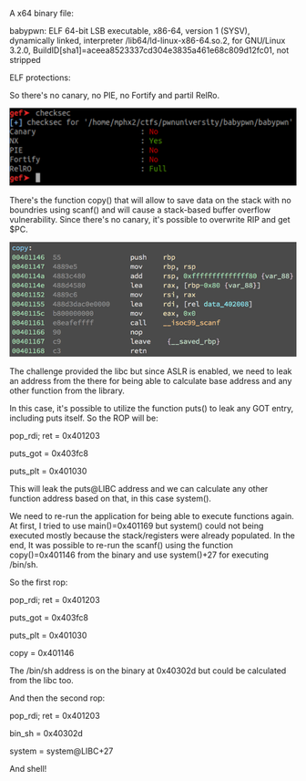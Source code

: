 A x64 binary file:

babypwn: ELF 64-bit LSB executable, x86-64, version 1 (SYSV), dynamically linked, interpreter /lib64/ld-linux-x86-64.so.2, for GNU/Linux 3.2.0, BuildID[sha1]=aceea8523337cd304e3835a461e68c809d12fc01, not stripped

ELF protections:

So there's no canary, no PIE, no Fortify and partil RelRo.

![proctections](baby_0.png)

There's the function copy() that will allow to save data on the stack with no boundries using scanf() and will cause a stack-based buffer overflow vulnerability. Since there's no canary, it's possible to overwrite RIP and get $PC.

![vuln](baby_1.png)

The challenge provided the libc but since ASLR is enabled, we need to leak an address from the there for being able to calculate base address and any other function from the library.

In this case, it's possible to utilize the function puts() to leak any GOT entry, including puts itself. So the ROP will be:

pop_rdi; ret = 0x401203

puts_got     = 0x403fc8

puts_plt     = 0x401030

This will leak the puts@LIBC address and we can calculate any other function address based on that, in this case system().

We need to re-run the application for being able to execute functions again. At first, I tried to use main()=0x401169 but system() could not being executed mostly because the stack/registers were already populated. In the end, It was possible to re-run the scanf() using the function copy()=0x401146 from the binary and use system()+27 for executing /bin/sh.

So the first rop:

pop_rdi; ret = 0x401203

puts_got     = 0x403fc8

puts_plt     = 0x401030

copy         = 0x401146

The /bin/sh address is on the binary at 0x40302d but could be calculated from the libc too.

And then the second rop:

pop_rdi; ret = 0x401203

bin_sh       = 0x40302d

system       = system@LIBC+27

And shell!

